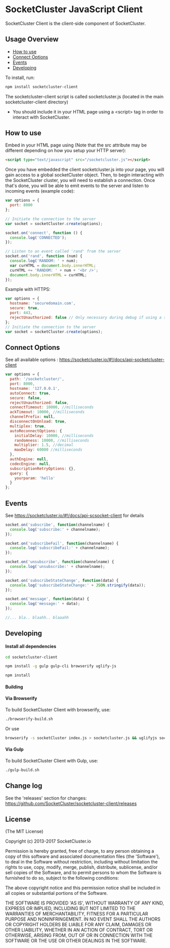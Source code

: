 SocketCluster JavaScript Client
======

SocketCluster Client is the client-side component of SocketCluster.

## Usage Overview

* [How to use](https://github.com/SocketCluster/socketcluster-client#how-to-use)
* [Connect Options](https://github.com/SocketCluster/socketcluster-client#connect-options)
* [Events](https://github.com/SocketCluster/socketcluster-client#events)
* [Developing](https://github.com/SocketCluster/socketcluster-client#developing)

To install, run:

```bash
npm install socketcluster-client
```

The socketcluster-client script is called socketcluster.js (located in the main socketcluster-client directory)
- You should include it in your HTML page using a &lt;script&gt; tag in order to interact with SocketCluster.

## How to use

Embed in your HTML page using (Note that the src attribute may be different depending on how you setup your HTTP server):

```html
<script type="text/javascript" src="/socketcluster.js"></script>
```

Once you have embedded the client socketcluster.js into your page, you will gain access to a global socketCluster object.
Then, to begin interacting with the SocketCluster cluster, you will need to establish a connection.
Once that's done, you will be able to emit events to the server and listen to incoming events (example code):

```js
var options = {
  port: 8000
};

// Initiate the connection to the server
var socket = socketCluster.create(options);

socket.on('connect', function () {
  console.log('CONNECTED');
});

// Listen to an event called 'rand' from the server
socket.on('rand', function (num) {
  console.log('RANDOM: ' + num);
  var curHTML = document.body.innerHTML;
  curHTML += 'RANDOM: ' + num + '<br />';
  document.body.innerHTML = curHTML;
});
```

Example with HTTPS:

```js
var options = {
  hostname: 'securedomain.com',
  secure: true,
  port: 443,
  rejectUnauthorized: false // Only necessary during debug if using a self-signed certificate
};
// Initiate the connection to the server
var socket = socketCluster.create(options);
```

## Connect Options

See all available options : https://socketcluster.io/#!/docs/api-socketcluster-client

```js
var options = {
  path: '/socketcluster/',
  port: 8000,
  hostname: '127.0.0.1',
  autoConnect: true,
  secure: false,
  rejectUnauthorized: false,
  connectTimeout: 10000, //milliseconds
  ackTimeout: 10000, //milliseconds
  channelPrefix: null,
  disconnectOnUnload: true,
  multiplex: true,
  autoReconnectOptions: {
    initialDelay: 10000, //milliseconds
    randomness: 10000, //milliseconds
    multiplier: 1.5, //decimal
    maxDelay: 60000 //milliseconds
  },
  authEngine: null,
  codecEngine: null,
  subscriptionRetryOptions: {},
  query: {
    yourparam: 'hello'
  }
};
```

## Events

See https://socketcluster.io/#!/docs/api-scsocket-client for details

```js
socket.on('subscribe', function(channelname) {
  console.log('subscribe:' + channelname);
});

socket.on('subscribeFail', function(channelname) {
  console.log('subscribeFail:' + channelname);
});

socket.on('unsubscribe', function(channelname) {
  console.log('unsubscribe:' + channelname);
});

socket.on('subscribeStateChange', function(data) {
  console.log('subscribeStateChange:' + JSON.stringify(data));
});

socket.on('message', function(data) {
  console.log('message:' + data);
});

//... bla.. blaahh.. blaaahh
```

## Developing

#### Install all dependencies

```bash
cd socketcluster-client

npm install -g gulp gulp-cli browserify uglify-js

npm install
```

#### Building

#### Via Browserify

To build SocketCluster Client with browserify, use:

```bash
./browserify-build.sh
```

Or use

```bash
browserify -s socketCluster index.js > socketcluster.js && uglifyjs socketcluster.js -o socketcluster.min.js
```

#### Via Gulp

To build SocketCluster Client with Gulp, use:

```bash
./gulp-build.sh
```

## Change log

See the 'releases' section for changes: https://github.com/SocketCluster/socketcluster-client/releases

## License

(The MIT License)

Copyright (c) 2013-2017 SocketCluster.io

Permission is hereby granted, free of charge, to any person obtaining a copy of this software and associated documentation files (the 'Software'), to deal in the Software without restriction, including without limitation the rights to use, copy, modify, merge, publish, distribute, sublicense, and/or sell copies of the Software, and to permit persons to whom the Software is furnished to do so, subject to the following conditions:

The above copyright notice and this permission notice shall be included in all copies or substantial portions of the Software.

THE SOFTWARE IS PROVIDED 'AS IS', WITHOUT WARRANTY OF ANY KIND, EXPRESS OR IMPLIED, INCLUDING BUT NOT LIMITED TO THE WARRANTIES OF MERCHANTABILITY, FITNESS FOR A PARTICULAR PURPOSE AND NONINFRINGEMENT. IN NO EVENT SHALL THE AUTHORS OR COPYRIGHT HOLDERS BE LIABLE FOR ANY CLAIM, DAMAGES OR OTHER LIABILITY, WHETHER IN AN ACTION OF CONTRACT, TORT OR OTHERWISE, ARISING FROM, OUT OF OR IN CONNECTION WITH THE SOFTWARE OR THE USE OR OTHER DEALINGS IN THE SOFTWARE.
